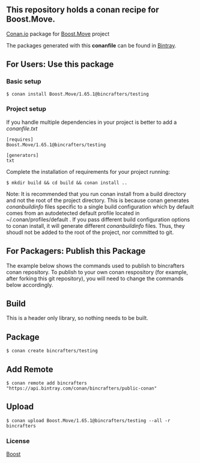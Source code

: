 ## This repository holds a conan recipe for Boost.Move.

[Conan.io](https://conan.io) package for [Boost.Move](https://github.com/Boostorg/Move) project

The packages generated with this **conanfile** can be found in [Bintray](https://bintray.com/bincrafters/public-conan/Boost.Move%3Abincrafters).

## For Users: Use this package

### Basic setup

    $ conan install Boost.Move/1.65.1@bincrafters/testing

### Project setup

If you handle multiple dependencies in your project is better to add a *conanfile.txt*

    [requires]
    Boost.Move/1.65.1@bincrafters/testing

    [generators]
    txt

Complete the installation of requirements for your project running:</small></span>

    $ mkdir build && cd build && conan install ..
	
Note: It is recommended that you run conan install from a build directory and not the root of the project directory.  This is because conan generates *conanbuildinfo* files specific to a single build configuration which by default comes from an autodetected default profile located in ~/.conan/profiles/default .  If you pass different build configuration options to conan install, it will generate different *conanbuildinfo* files.  Thus, they shoudl not be added to the root of the project, nor committed to git. 

## For Packagers: Publish this Package

The example below shows the commands used to publish to bincrafters conan repository. To publish to your own conan respository (for example, after forking this git repository), you will need to change the commands below accordingly. 

## Build  

This is a header only library, so nothing needs to be built.

## Package 

    $ conan create bincrafters/testing
	
## Add Remote

	$ conan remote add bincrafters "https://api.bintray.com/conan/bincrafters/public-conan"

## Upload

    $ conan upload Boost.Move/1.65.1@bincrafters/testing --all -r bincrafters

### License
[Boost](LICENSE)
